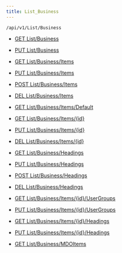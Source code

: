 ```yaml
---
title: List_Business
---
```


```http
/api/v1/List/Business
```




* [GET List/Business](v1BusinessList_GetListDefinition.md)

* [PUT List/Business](v1BusinessList_SetListDefinition.md)

* [GET List/Business/Items](v1BusinessList_GetAll.md)

* [PUT List/Business/Items](v1BusinessList_PutAllBusiness.md)

* [POST List/Business/Items](v1BusinessList_PostBusiness.md)

* [DEL List/Business/Items](v1BusinessList_DeleteAllBusiness.md)

* [GET List/Business/Items/Default](v1BusinessList_CreateDefaultBusiness.md)

* [GET List/Business/Items/{id}](v1BusinessList_GetBusiness.md)

* [PUT List/Business/Items/{id}](v1BusinessList_PutBusiness.md)

* [DEL List/Business/Items/{id}](v1BusinessList_DeleteBusiness.md)

* [GET List/Business/Headings](v1BusinessList_GetBusinessHeadings.md)

* [PUT List/Business/Headings](v1BusinessList_PutBusinessHeadings.md)

* [POST List/Business/Headings](v1BusinessList_PostBusinessHeading.md)

* [DEL List/Business/Headings](v1BusinessList_DeleteBusinessHeadings.md)

* [GET List/Business/Items/{id}/UserGroups](v1BusinessList_GetBusinessUserGroupsForListItem.md)

* [PUT List/Business/Items/{id}/UserGroups](v1BusinessList_PutBusinessUserGroupsForListItem.md)

* [GET List/Business/Items/{id}/Headings](v1BusinessList_GetBusinessHeadingsForListItem.md)

* [PUT List/Business/Items/{id}/Headings](v1BusinessList_PutBusinessHeadingsForListItem.md)

* [GET List/Business/MDOItems](v1BusinessList_GetMDOList.md)
